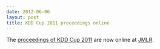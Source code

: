 ```yaml
---
date: 2012-06-06
layout: post
title: KDD Cup 2011 proceedings online
---
```


The [proceedings of KDD Cup 2011](http://jmlr.csail.mit.edu/proceedings/papers/v18/) are now online at [JMLR](http://jmlr.org).
